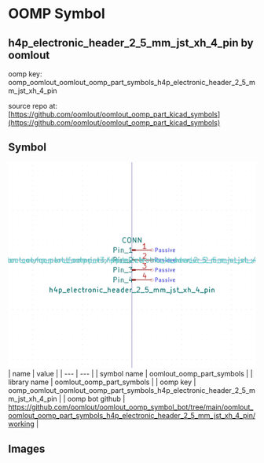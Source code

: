 # OOMP Symbol  
## h4p_electronic_header_2_5_mm_jst_xh_4_pin  by oomlout  
  
oomp key: oomp_oomlout_oomlout_oomp_part_symbols_h4p_electronic_header_2_5_mm_jst_xh_4_pin  
  
source repo at: [https://github.com/oomlout/oomlout_oomp_part_kicad_symbols](https://github.com/oomlout/oomlout_oomp_part_kicad_symbols)  
## Symbol  
  
[![working.png](working_600.png)](working.png)  
| name | value | 
| --- | --- | 
| symbol name | oomlout_oomp_part_symbols | 
| library name | oomlout_oomp_part_symbols | 
| oomp key | oomp_oomlout_oomlout_oomp_part_symbols_h4p_electronic_header_2_5_mm_jst_xh_4_pin | 
| oomp bot github | https://github.com/oomlout/oomlout_oomp_symbol_bot/tree/main/oomlout_oomlout_oomp_part_symbols_h4p_electronic_header_2_5_mm_jst_xh_4_pin/working | 
## Images  
